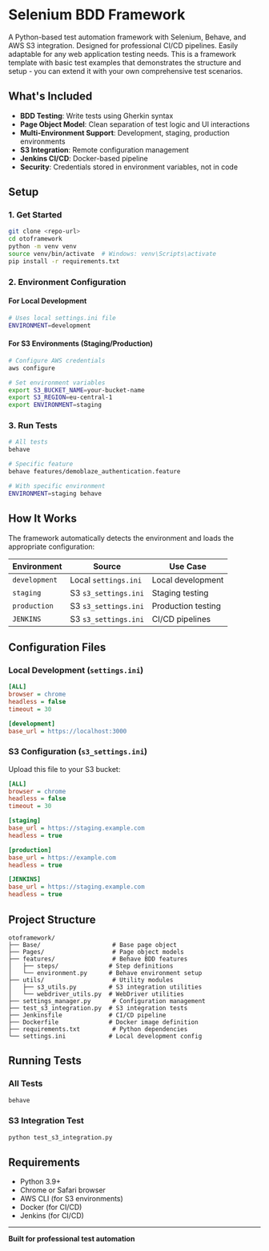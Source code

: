 # Selenium BDD Framework

A Python-based test automation framework with Selenium, Behave, and AWS S3 integration. Designed for professional CI/CD pipelines. Easily adaptable for any web application testing needs. This is a framework template with basic test examples that demonstrates the structure and setup - you can extend it with your own comprehensive test scenarios.

## What's Included

- **BDD Testing**: Write tests using Gherkin syntax
- **Page Object Model**: Clean separation of test logic and UI interactions
- **Multi-Environment Support**: Development, staging, production environments
- **S3 Integration**: Remote configuration management
- **Jenkins CI/CD**: Docker-based pipeline
- **Security**: Credentials stored in environment variables, not in code

## Setup

### 1. Get Started

```bash
git clone <repo-url>
cd otoframework
python -m venv venv
source venv/bin/activate  # Windows: venv\Scripts\activate
pip install -r requirements.txt
```

### 2. Environment Configuration

#### For Local Development
```bash
# Uses local settings.ini file
ENVIRONMENT=development
```

#### For S3 Environments (Staging/Production)
```bash
# Configure AWS credentials
aws configure

# Set environment variables
export S3_BUCKET_NAME=your-bucket-name
export S3_REGION=eu-central-1
export ENVIRONMENT=staging
```

### 3. Run Tests

```bash
# All tests
behave

# Specific feature
behave features/demoblaze_authentication.feature

# With specific environment
ENVIRONMENT=staging behave
```

## How It Works

The framework automatically detects the environment and loads the appropriate configuration:

| Environment | Source | Use Case |
|-------------|--------|----------|
| `development` | Local `settings.ini` | Local development |
| `staging` | S3 `s3_settings.ini` | Staging testing |
| `production` | S3 `s3_settings.ini` | Production testing |
| `JENKINS` | S3 `s3_settings.ini` | CI/CD pipelines |

## Configuration Files

### Local Development (`settings.ini`)

```ini
[ALL]
browser = chrome
headless = false
timeout = 30

[development]
base_url = https://localhost:3000
```

### S3 Configuration (`s3_settings.ini`)

Upload this file to your S3 bucket:

```ini
[ALL]
browser = chrome
headless = false
timeout = 30

[staging]
base_url = https://staging.example.com
headless = true

[production]
base_url = https://example.com
headless = true

[JENKINS]
base_url = https://staging.example.com
headless = true
```

## Project Structure

```
otoframework/
├── Base/                    # Base page object
├── Pages/                   # Page object models
├── features/                # Behave BDD features
│   ├── steps/              # Step definitions
│   └── environment.py      # Behave environment setup
├── utils/                   # Utility modules
│   ├── s3_utils.py         # S3 integration utilities
│   └── webdriver_utils.py  # WebDriver utilities
├── settings_manager.py      # Configuration management
├── test_s3_integration.py  # S3 integration tests
├── Jenkinsfile             # CI/CD pipeline
├── Dockerfile              # Docker image definition
├── requirements.txt         # Python dependencies
└── settings.ini            # Local development config
```

## Running Tests

### All Tests
```bash
behave
```

### S3 Integration Test
```bash
python test_s3_integration.py
```
## Requirements

- Python 3.9+
- Chrome or Safari browser
- AWS CLI (for S3 environments)
- Docker (for CI/CD)
- Jenkins (for CI/CD)

---

**Built for professional test automation** 